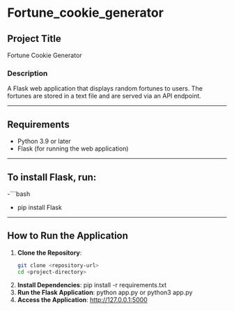 # Fortune_cookie_generator

## Project Title
Fortune Cookie Generator

### Description
A Flask web application that displays random fortunes to users. The fortunes are stored in a text file and are served via an API endpoint.

---

## Requirements
- Python 3.9 or later
- Flask (for running the web application)

---

## To install Flask, run:
 -```bash
 - pip install Flask

---

## How to Run the Application
1. **Clone the Repository**:
   ```bash
   git clone <repository-url>
   cd <project-directory>
2. **Install Dependencies**:
   pip install -r requirements.txt
3. **Run the Flask Application**:
   python app.py
    or
   python3 app.py
4. **Access the Application**:
   http://127.0.0.1:5000